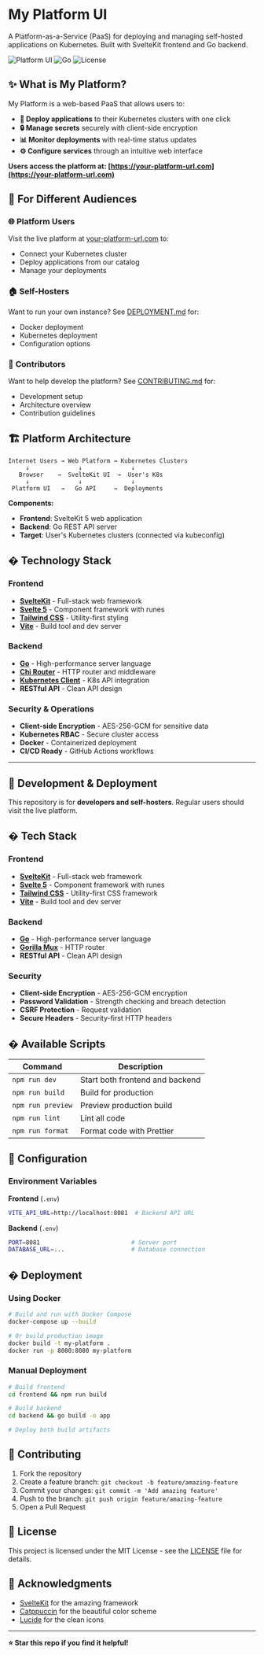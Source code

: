 # My Platform UI

A Platform-as-a-Service (PaaS) for deploying and managing self-hosted applications on Kubernetes. Built with SvelteKit frontend and Go backend.

![Platform UI](https://img.shields.io/badge/SvelteKit-5.0-orange)
![Go](https://img.shields.io/badge/Go-1.21+-blue)
![License](https://img.shields.io/badge/license-MIT-green)

## ✨ What is My Platform?

My Platform is a web-based PaaS that allows users to:
- **🚀 Deploy applications** to their Kubernetes clusters with one click
- **🔒 Manage secrets** securely with client-side encryption
- **📊 Monitor deployments** with real-time status updates
- **⚙️ Configure services** through an intuitive web interface

**Users access the platform at: [https://your-platform-url.com](https://your-platform-url.com)**

## 🎯 For Different Audiences

### 🌐 **Platform Users**
Visit the live platform at [your-platform-url.com](https://your-platform-url.com) to:
- Connect your Kubernetes cluster
- Deploy applications from our catalog
- Manage your deployments

### 🏠 **Self-Hosters**
Want to run your own instance? See [DEPLOYMENT.md](DEPLOYMENT.md) for:
- Docker deployment
- Kubernetes deployment
- Configuration options

### 🤝 **Contributors**
Want to help develop the platform? See [CONTRIBUTING.md](CONTRIBUTING.md) for:
- Development setup
- Architecture overview
- Contribution guidelines

## 🏗️ Platform Architecture

```
Internet Users → Web Platform → Kubernetes Clusters
     ↓              ↓              ↓
   Browser    →  SvelteKit UI  →  User's K8s
     ↓              ↓              ↓
 Platform UI   →   Go API     →  Deployments
```

**Components:**
- **Frontend**: SvelteKit 5 web application
- **Backend**: Go REST API server
- **Target**: User's Kubernetes clusters (connected via kubeconfig)

## �️ Technology Stack

### Frontend
- **[SvelteKit](https://kit.svelte.dev/)** - Full-stack web framework
- **[Svelte 5](https://svelte.dev/)** - Component framework with runes
- **[Tailwind CSS](https://tailwindcss.com/)** - Utility-first styling
- **[Vite](https://vitejs.dev/)** - Build tool and dev server

### Backend  
- **[Go](https://golang.org/)** - High-performance server language
- **[Chi Router](https://github.com/go-chi/chi)** - HTTP router and middleware
- **[Kubernetes Client](https://github.com/kubernetes/client-go)** - K8s API integration
- **RESTful API** - Clean API design

### Security & Operations
- **Client-side Encryption** - AES-256-GCM for sensitive data
- **Kubernetes RBAC** - Secure cluster access
- **Docker** - Containerized deployment
- **CI/CD Ready** - GitHub Actions workflows

---

## 🔨 Development & Deployment

This repository is for **developers and self-hosters**. Regular users should visit the live platform.

## �️ Tech Stack

### Frontend
- **[SvelteKit](https://kit.svelte.dev/)** - Full-stack web framework
- **[Svelte 5](https://svelte.dev/)** - Component framework with runes
- **[Tailwind CSS](https://tailwindcss.com/)** - Utility-first CSS framework
- **[Vite](https://vitejs.dev/)** - Build tool and dev server

### Backend  
- **[Go](https://golang.org/)** - High-performance server language
- **[Gorilla Mux](https://github.com/gorilla/mux)** - HTTP router
- **RESTful API** - Clean API design

### Security
- **Client-side Encryption** - AES-256-GCM encryption
- **Password Validation** - Strength checking and breach detection
- **CSRF Protection** - Request validation
- **Secure Headers** - Security-first HTTP headers

## � Available Scripts

| Command | Description |
|---------|-------------|
| `npm run dev` | Start both frontend and backend |
| `npm run build` | Build for production |
| `npm run preview` | Preview production build |
| `npm run lint` | Lint all code |
| `npm run format` | Format code with Prettier |

## 🔧 Configuration

### Environment Variables

**Frontend** (`.env`)
```bash
VITE_API_URL=http://localhost:8081  # Backend API URL
```

**Backend** (`.env`)
```bash
PORT=8081                          # Server port
DATABASE_URL=...                   # Database connection
```

## � Deployment

### Using Docker

```bash
# Build and run with Docker Compose
docker-compose up --build

# Or build production image
docker build -t my-platform .
docker run -p 8080:8080 my-platform
```

### Manual Deployment

```bash
# Build frontend
cd frontend && npm run build

# Build backend  
cd backend && go build -o app

# Deploy both build artifacts
```

## 🤝 Contributing

1. Fork the repository
2. Create a feature branch: `git checkout -b feature/amazing-feature`
3. Commit your changes: `git commit -m 'Add amazing feature'`
4. Push to the branch: `git push origin feature/amazing-feature`
5. Open a Pull Request

## 📄 License

This project is licensed under the MIT License - see the [LICENSE](LICENSE) file for details.

## 🙏 Acknowledgments

- [SvelteKit](https://kit.svelte.dev/) for the amazing framework
- [Catppuccin](https://github.com/catppuccin/catppuccin) for the beautiful color scheme
- [Lucide](https://lucide.dev/) for the clean icons

---

**⭐ Star this repo if you find it helpful!**
